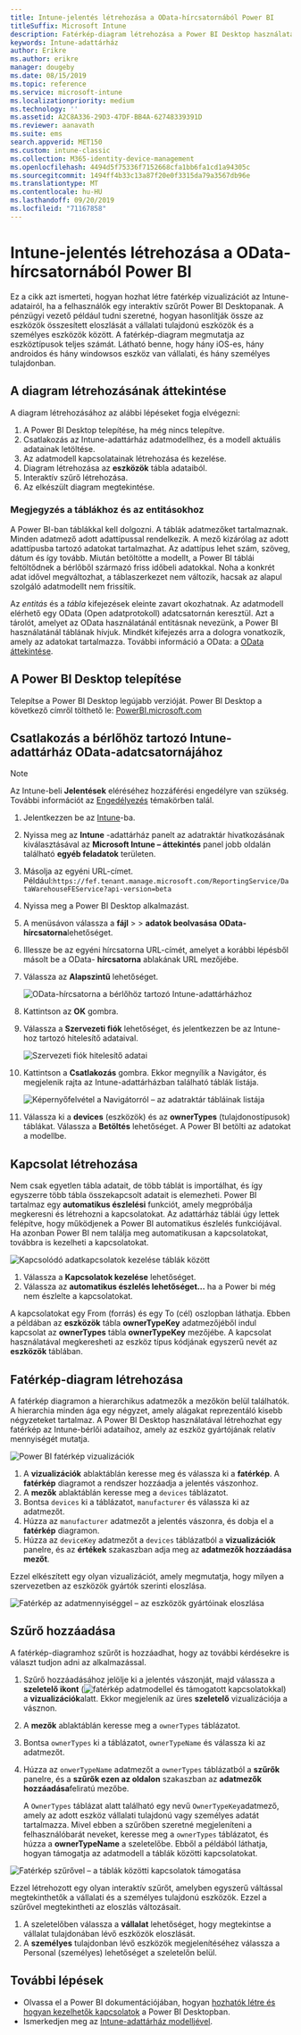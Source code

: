 ```yaml
---
title: Intune-jelentés létrehozása a OData-hírcsatornából Power BI
titleSuffix: Microsoft Intune
description: Fatérkép-diagram létrehozása a Power BI Desktop használatával, az Intune-adattárház API-ból származó interaktív szűrővel.
keywords: Intune-adattárház
author: Erikre
ms.author: erikre
manager: dougeby
ms.date: 08/15/2019
ms.topic: reference
ms.service: microsoft-intune
ms.localizationpriority: medium
ms.technology: ''
ms.assetid: A2C8A336-29D3-47DF-BB4A-62748339391D
ms.reviewer: aanavath
ms.suite: ems
search.appverid: MET150
ms.custom: intune-classic
ms.collection: M365-identity-device-management
ms.openlocfilehash: 4494d5f75336f7152668cfa1bb6fa1cd1a94305c
ms.sourcegitcommit: 1494ff4b33c13a87f20e0f3315da79a3567db96e
ms.translationtype: MT
ms.contentlocale: hu-HU
ms.lasthandoff: 09/20/2019
ms.locfileid: "71167858"
---
```

# <a name="create-an-intune-report-from-the-odata-feed-with-power-bi"></a>Intune-jelentés létrehozása a OData-hírcsatornából Power BI

Ez a cikk azt ismerteti, hogyan hozhat létre fatérkép vizualizációt az Intune-adatairól, ha a felhasználók egy interaktív szűrőt Power BI Desktopanak. A pénzügyi vezető például tudni szeretné, hogyan hasonlítják össze az eszközök összesített eloszlását a vállalati tulajdonú eszközök és a személyes eszközök között. A fatérkép-diagram megmutatja az eszköztípusok teljes számát. Látható benne, hogy hány iOS-es, hány androidos és hány windowsos eszköz van vállalati, és hány személyes tulajdonban.

## <a name="overview-of-creating-the-chart"></a>A diagram létrehozásának áttekintése

A diagram létrehozásához az alábbi lépéseket fogja elvégezni:
1. A Power BI Desktop telepítése, ha még nincs telepítve.
2. Csatlakozás az Intune-adattárház adatmodellhez, és a modell aktuális adatainak letöltése.
3. Az adatmodell kapcsolatainak létrehozása és kezelése.
4. Diagram létrehozása az **eszközök** tábla adataiból.
5. Interaktív szűrő létrehozása.
6. Az elkészült diagram megtekintése.

### <a name="a-note-about-tables-and-entities"></a>Megjegyzés a táblákhoz és az entitásokhoz

A Power BI-ban táblákkal kell dolgozni. A táblák adatmezőket tartalmaznak. Minden adatmező adott adattípussal rendelkezik. A mező kizárólag az adott adattípusba tartozó adatokat tartalmazhat. Az adattípus lehet szám, szöveg, dátum és így tovább. Miután betöltötte a modellt, a Power BI táblái feltöltődnek a bérlőből származó friss időbeli adatokkal. Noha a konkrét adat idővel megváltozhat, a táblaszerkezet nem változik, hacsak az alapul szolgáló adatmodellt nem frissítik.

Az *entitás* és a *tábla* kifejezések eleinte zavart okozhatnak. Az adatmodell elérhető egy OData (Open adatprotokoll) adatcsatornán keresztül. Azt a tárolót, amelyet az OData használatánál entitásnak nevezünk, a Power BI használatánál táblának hívjuk. Mindkét kifejezés arra a dologra vonatkozik, amely az adatokat tartalmazza. További információ a OData: a [OData áttekintése](/odata/overview).

## <a name="install-power-bi-desktop"></a>A Power BI Desktop telepítése

Telepítse a Power BI Desktop legújabb verzióját. Power BI Desktop a következő címről tölthető le: [PowerBI.microsoft.com](https://powerbi.microsoft.com/desktop)

## <a name="connect-to-the-odata-feed-for-the-intune-data-warehouse-for-your-tenant"></a>Csatlakozás a bérlőhöz tartozó Intune-adattárház OData-adatcsatornájához

> [!Note]  
> Az Intune-beli **Jelentések** eléréséhez hozzáférési engedélyre van szükség. További információt az [Engedélyezés](reports-api-url.md) témakörben talál.

1. Jelentkezzen be az [Intune](https://go.microsoft.com/fwlink/?linkid=2090973)-ba.
2. Nyissa meg az **Intune** -adattárház panelt az adatraktár hivatkozásának kiválasztásával az **Microsoft Intune – áttekintés** panel jobb oldalán található **egyéb feladatok** területen.
3. Másolja az egyéni URL-címet. Például:`https://fef.tenant.manage.microsoft.com/ReportingService/DataWarehouseFEService?api-version=beta`
4. Nyissa meg a Power BI Desktop alkalmazást.
5. A menüsávon válassza a **fájl** >  > **adatok beolvasása** **OData-hírcsatorna**lehetőséget.
6. Illessze be az egyéni hírcsatorna URL-címét, amelyet a korábbi lépésből másolt be a OData- **hírcsatorna** ablakának URL mezőjébe.
7. Válassza az **Alapszintű** lehetőséget.

    ![OData-hírcsatorna a bérlőhöz tartozó Intune-adattárházhoz](media/reports-create-01-odatafeed.png)

8. Kattintson az **OK** gombra.
9. Válassza a **Szervezeti fiók** lehetőséget, és jelentkezzen be az Intune-hoz tartozó hitelesítő adataival.

    ![Szervezeti fiók hitelesítő adatai](media/reports-create-02-org-account.png)

10. Kattintson a **Csatlakozás** gombra. Ekkor megnyílik a Navigátor, és megjelenik rajta az Intune-adattárházban található táblák listája.

    ![Képernyőfelvétel a Navigátorról – az adatraktár tábláinak listája](media/reports-create-02-loadentities.png)

11. Válassza ki a **devices** (eszközök) és az **ownerTypes** (tulajdonostípusok) táblákat.  Válassza a **Betöltés** lehetőséget. A Power BI betölti az adatokat a modellbe.

## <a name="create-a-relationship"></a>Kapcsolat létrehozása

Nem csak egyetlen tábla adatait, de több táblát is importálhat, és így egyszerre több tábla összekapcsolt adatait is elemezheti. Power BI tartalmaz egy **automatikus észlelési** funkciót, amely megpróbálja megkeresni és létrehozni a kapcsolatokat. Az adattárház táblái úgy lettek felépítve, hogy működjenek a Power BI automatikus észlelés funkciójával. Ha azonban Power BI nem találja meg automatikusan a kapcsolatokat, továbbra is kezelheti a kapcsolatokat.

![Kapcsolódó adatkapcsolatok kezelése táblák között](media/reports-create-03-managerelationships.png)

1. Válassza a **Kapcsolatok kezelése** lehetőséget.
2. Válassza az **automatikus észlelés lehetőséget...** ha a Power bi még nem észlelte a kapcsolatokat.

A kapcsolatokat egy From (forrás) és egy To (cél) oszlopban láthatja. Ebben a példában az **eszközök** tábla **ownerTypeKey** adatmezőjéből indul kapcsolat az **ownerTypes** tábla **ownerTypeKey** mezőjébe. A kapcsolat használatával megkeresheti az eszköz típus kódjának egyszerű nevét az **eszközök** táblában.

## <a name="create-a-treemap-visualization"></a>Fatérkép-diagram létrehozása

A fatérkép diagramon a hierarchikus adatmezők a mezőkön belül találhatók. A hierarchia minden ága egy négyzet, amely alágakat reprezentáló kisebb négyzeteket tartalmaz. A Power BI Desktop használatával létrehozhat egy fatérkép az Intune-bérlői adataihoz, amely az eszköz gyártójának relatív mennyiségét mutatja.

![Power BI fatérkép vizualizációk](media/reports-create-03-treemap.png)

1. A **vizualizációk** ablaktáblán keresse meg és válassza ki a **fatérkép**. A **fatérkép** diagramot a rendszer hozzáadja a jelentés vászonhoz.
2. A **mezők** ablaktáblán keresse meg a `devices` táblázatot.
3. Bontsa `devices` ki a táblázatot, `manufacturer` és válassza ki az adatmezőt.
4. Húzza az `manufacturer` adatmezőt a jelentés vászonra, és dobja el a **fatérkép** diagramon.
5. Húzza az `deviceKey` adatmezőt a `devices` táblázatból a **vizualizációk** panelre, és az **értékek** szakaszban adja meg az **adatmezők hozzáadása mezőt**.  

Ezzel elkészített egy olyan vizualizációt, amely megmutatja, hogy milyen a szervezetben az eszközök gyártók szerinti eloszlása.

![Fatérkép az adatmennyiséggel – az eszközök gyártóinak eloszlása](media/reports-create-06-treemapwdata.png)

## <a name="add-a-filter"></a>Szűrő hozzáadása

A fatérkép-diagramhoz szűrőt is hozzáadhat, hogy az további kérdésekre is választ tudjon adni az alkalmazással.

1. Szűrő hozzáadásához jelölje ki a jelentés vászonját, majd válassza a **szeletelő ikont** (![fatérkép adatmodellel és támogatott kapcsolatokkal](media/reports-create-slicer.png)) a **vizualizációk**alatt. Ekkor megjelenik az üres **szeletelő** vizualizációja a vásznon.
2. A **mezők** ablaktáblán keresse meg a `ownerTypes` táblázatot.
3. Bontsa `ownerTypes` ki a táblázatot, `ownerTypeName` és válassza ki az adatmezőt.
4. Húzza az `onwerTypeName` adatmezőt a `ownerTypes` táblázatból a **szűrők** panelre, és a **szűrők ezen az oldalon** szakaszban az **adatmezők hozzáadása**feliratú mezőbe.  

   A `OwnerTypes` táblázat alatt található egy nevű `OwnerTypeKey`adatmező, amely az adott eszköz vállalati tulajdonú vagy személyes adatát tartalmazza. Mivel ebben a szűrőben szeretné megjeleníteni a felhasználóbarát neveket, keresse meg a `ownerTypes` táblázatot, és húzza a **ownerTypeName** a szeletelőbe. Ebből a példából láthatja, hogyan támogatja az adatmodell a táblák közötti kapcsolatokat.

![Fatérkép szűrővel – a táblák közötti kapcsolatok támogatása](media/reports-create-08_ownertype.png)

Ezzel létrehozott egy olyan interaktív szűrőt, amelyben egyszerű váltással megtekinthetők a vállalati és a személyes tulajdonú eszközök. Ezzel a szűrővel megtekintheti az eloszlás változásait.

1. A szeletelőben válassza a **vállalat** lehetőséget, hogy megtekintse a vállalat tulajdonában lévő eszközök eloszlását.
2. A **személyes** tulajdonban lévő eszközök megjelenítéséhez válassza a Personal (személyes) lehetőséget a szeletelőn belül.

## <a name="next-steps"></a>További lépések

- Olvassa el a Power BI dokumentációjában, hogyan [hozhatók létre és hogyan kezelhetők kapcsolatok](https://powerbi.microsoft.com/documentation/powerbi-desktop-create-and-manage-relationships/) a Power BI Desktopban.
- Ismerkedjen meg az [Intune-adattárház modelljével](reports-ref-data-model.md).
